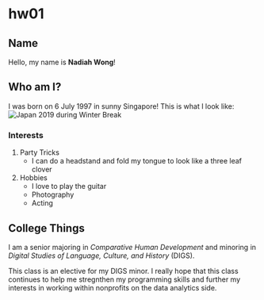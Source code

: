 # hw01

## Name

Hello, my name is **Nadiah Wong**! 


## Who am I?

I was born on 6 July 1997 in sunny Singapore!
This is what I look like: ![Japan 2019 during Winter Break](<img width="398" alt="me" src="https://user-images.githubusercontent.com/63589580/79246079-94d95580-7eab-11ea-87ed-e5bbd03bc277.png">)


### Interests
1. Party Tricks
    + I can do a headstand and fold my tongue to look like a three leaf clover
2. Hobbies
    + I love to play the guitar
    + Photography
    + Acting


## College Things

I am a senior majoring in *Comparative Human Development* and minoring in *Digital Studies of Language, Culture, and History* (DIGS).

This class is an elective for my DIGS minor. I really hope that this class continues to help me stregnthen my programming skills and further my interests in working within nonprofits on the data analytics side.
